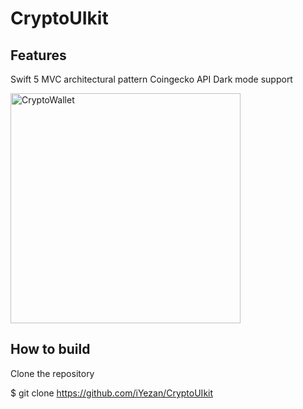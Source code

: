 # CryptoUIkit

## Features

Swift 5
MVC architectural pattern
Coingecko API
Dark mode support

<img width="368" alt="CryptoWallet" src="https://user-images.githubusercontent.com/29463442/157120303-b88271c6-dcaa-4534-921a-ac440a1b8947.png">

## How to build
Clone the repository

$ git clone https://github.com/iYezan/CryptoUIkit
